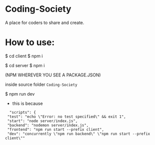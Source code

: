 # Coding-Society
A place for coders to share and create.

# How to use:

$ cd client 
$ npm i 
 
$ cd server
$ npm i

(NPM WHEREVER YOU SEE A PACKAGE.JSON)

inside source folder `Coding-Society`

$ npm run dev
   * this is because
   ```
     "scripts": {
    "test": "echo \"Error: no test specified\" && exit 1",
    "start": "node server/index.js",
    "backend": "nodemon server/index.js",
    "frontend": "npm run start --prefix client",
    "dev": "concurrently \"npm run backend\" \"npm run start --prefix client\""
   ```

